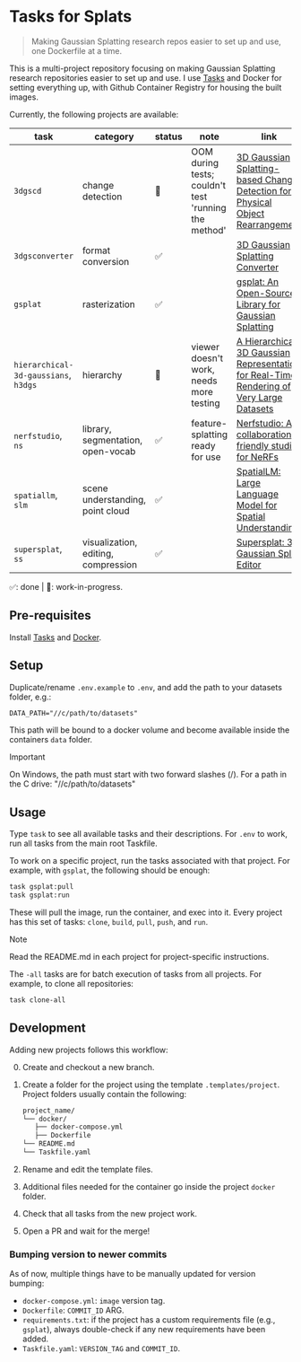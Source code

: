 # Tasks for Splats

> Making Gaussian Splatting research repos easier to set up and use, one Dockerfile at a time.

This is a multi-project repository focusing on making Gaussian Splatting research repositories easier to set up and use. I use [Tasks](https://taskfile.dev/) and Docker for setting everything up, with Github Container Registry for housing the built images.

Currently, the following projects are available:

| **task**                             | **category**                        | **status** | **note**                                             | **link**                                                                                                                                                  |
| ------------------------------------ | ----------------------------------- | ---------- | ---------------------------------------------------- | --------------------------------------------------------------------------------------------------------------------------------------------------------- |
| `3dgscd`                             | change detection                    | 🚧         | OOM during tests; couldn't test 'running the method' | [3D Gaussian Splatting-based Change Detection for Physical Object Rearrangement](https://github.com/520xyxyzq/3DGS-CD/tree/main)                          |
| `3dgsconverter`                      | format conversion                   | ✅         |                                                      | [3D Gaussian Splatting Converter](https://github.com/francescofugazzi/3dgsconverter)                                                                      |
| `gsplat`                             | rasterization                       | ✅         |                                                      | [gsplat: An Open-Source Library for Gaussian Splatting](https://github.com/nerfstudio-project/gsplat)                                                     |
| `hierarchical-3d-gaussians`, `h3dgs` | hierarchy                           | 🚧         | viewer doesn't work, needs more testing              | [A Hierarchical 3D Gaussian Representation for Real-Time Rendering of Very Large Datasets](https://repo-sam.inria.fr/fungraph/hierarchical-3d-gaussians/) |
| `nerfstudio`, `ns`                   | library, segmentation, open-vocab   | ✅         | feature-splatting ready for use                      | [Nerfstudio: A collaboration friendly studio for NeRFs](https://docs.nerf.studio/index.html)                                                              |
| `spatiallm`, `slm`                   | scene understanding, point cloud    | ✅         |                                                      | [SpatialLM: Large Language Model for Spatial Understanding](https://manycore-research.github.io/SpatialLM/)                                               |
| `supersplat`, `ss`                   | visualization, editing, compression | ✅         |                                                      | [Supersplat: 3D Gaussian Splat Editor](https://github.com/playcanvas/supersplat)                                                                          |

✅: done | 🚧: work-in-progress.

## Pre-requisites

Install [Tasks](https://taskfile.dev/installation/) and [Docker](https://docs.docker.com/engine/install/).

## Setup

Duplicate/rename `.env.example` to `.env`, and add the path to your datasets folder, e.g.:

```txt
DATA_PATH="//c/path/to/datasets"
```

This path will be bound to a docker volume and become available inside the containers `data` folder.

> [!IMPORTANT]
> On Windows, the path must start with two forward slashes (/). For a path in the C drive: "//c/path/to/datasets"

## Usage

Type `task` to see all available tasks and their descriptions. For `.env` to work, run all tasks from the main root Taskfile.

To work on a specific project, run the tasks associated with that project. For example, with `gsplat`, the following should be enough:

```bash
task gsplat:pull
task gsplat:run
```

These will pull the image, run the container, and exec into it. Every project has this set of tasks: `clone`, `build`, `pull`, `push`, and `run`.

> [!NOTE]
> Read the README.md in each project for project-specific instructions.

The `-all` tasks are for batch execution of tasks from all projects. For example, to clone all repositories:

```bash
task clone-all
```

## Development

Adding new projects follows this workflow:

0. Create and checkout a new branch.
1. Create a folder for the project using the template `.templates/project`. Project folders usually contain the following:

   ```txt
   project_name/
   └── docker/
      ├── docker-compose.yml
      ├── Dockerfile
   └── README.md
   └── Taskfile.yaml
   ```

2. Rename and edit the template files.
3. Additional files needed for the container go inside the project `docker` folder.
4. Check that all tasks from the new project work.
5. Open a PR and wait for the merge!

### Bumping version to newer commits

As of now, multiple things have to be manually updated for version bumping:

- `docker-compose.yml`: `image` version tag.
- `Dockerfile`: `COMMIT_ID` ARG.
- `requirements.txt`: if the project has a custom requirements file (e.g., `gsplat`), always double-check if any new requirements have been added.
- `Taskfile.yaml`: `VERSION_TAG` and `COMMIT_ID`.
